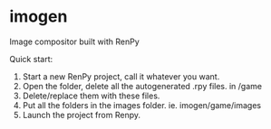 # imogen
Image compositor built with RenPy 

Quick start:

1. Start a new RenPy project, call it whatever you want.
2. Open the folder, delete all the autogenerated .rpy files. in /game
3. Delete/replace them with these files.
4. Put all the folders in the images folder. ie. imogen/game/images
5. Launch the project from Renpy. 

